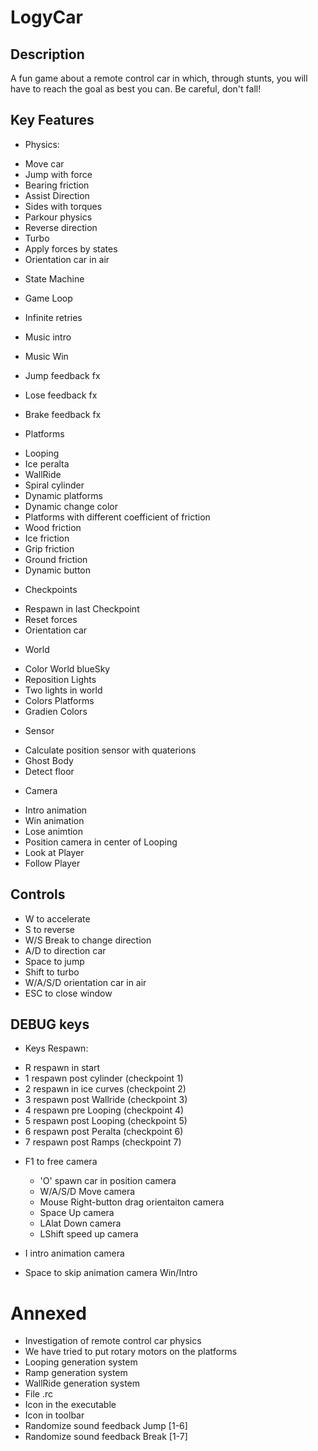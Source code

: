 # LogyCar

## Description

A fun game about a remote control car in which, through stunts, 
you will have to reach the goal as best you can. Be careful, don't fall!

## Key Features

 - Physics:
  + Move car
  + Jump with force
  + Bearing friction
  + Assist Direction
  + Sides with torques
  + Parkour physics
  + Reverse direction
  + Turbo 
  + Apply forces by states
  + Orientation car in air

- State Machine
- Game Loop
- Infinite retries
- Music intro
- Music Win
- Jump feedback fx
- Lose feedback fx
- Brake feedback fx

 - Platforms
  + Looping
  + Ice peralta
  + WallRide
  + Spiral cylinder
  + Dynamic platforms 
  + Dynamic change color
  + Platforms with different coefficient of friction
  + Wood friction
  + Ice friction
  + Grip friction
  + Ground friction
  + Dynamic button 

 - Checkpoints
  + Respawn in last Checkpoint
  + Reset forces
  + Orientation car

 - World
  + Color World blueSky
  + Reposition Lights
  + Two lights in world
  + Colors Platforms
  + Gradien Colors

 - Sensor
  + Calculate position sensor with quaterions
  + Ghost Body 
  + Detect floor


 - Camera
  + Intro animation 
  + Win animation 
  + Lose animtion 
  + Position camera in center of Looping
  + Look at Player
  + Follow Player

## Controls
 - W to accelerate
 - S to reverse 
 - W/S Break to change direction
 - A/D to direction car
 - Space to jump
 - Shift to turbo
 - W/A/S/D orientation car in air
 - ESC to close window

## DEBUG keys
 - Keys Respawn:
  + R respawn in start
  + 1 respawn post cylinder (checkpoint 1)
  + 2 respawn in ice curves (checkpoint 2)
  + 3 respawn post Wallride (checkpoint 3)
  + 4 respawn pre Looping   (checkpoint 4)
  + 5 respawn post Looping  (checkpoint 5)
  + 6 respawn post Peralta  (checkpoint 6)
  + 7 respawn post Ramps    (checkpoint 7)

- F1 to free camera
  + 'O' spawn car in position camera
  + W/A/S/D Move camera
  + Mouse Right-button drag orientaiton camera 
  + Space Up camera
  + LAlat Down camera
  + LShift speed up camera 

- I intro animation camera
- Space to skip animation camera Win/Intro  


# Annexed
- Investigation of remote control car physics
- We have tried to put rotary motors on the platforms
- Looping generation system
- Ramp generation system
- WallRide generation system
- File .rc
- Icon in the executable
- Icon in toolbar
- Randomize sound feedback Jump [1-6] 
- Randomize sound feedback Break [1-7]